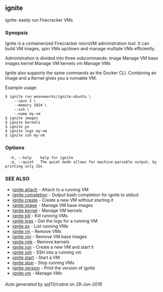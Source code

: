 ## ignite

ignite: easily run Firecracker VMs

### Synopsis


Ignite is a containerized Firecracker microVM administration tool.
It can build VM images, spin VMs up/down and manage multiple VMs efficiently.

Administration is divided into three subcommands:
  image       Manage VM base images
  kernel      Manage VM kernels
  vm          Manage VMs

Ignite also supports the same commands as the Docker CLI.
Combining an Image and a Kernel gives you a runnable VM.

Example usage:

	$ ignite run weaveworks/ignite-ubuntu \
		--cpus 2 \
		--memory 1024 \
		--ssh \
		--name my-vm
	$ ignite images
	$ ignite kernels
	$ ignite ps
	$ ignite logs my-vm
	$ ignite ssh my-vm


### Options

```
  -h, --help    help for ignite
  -q, --quiet   The quiet mode allows for machine-parsable output, by printing only IDs
```

### SEE ALSO

* [ignite attach](ignite_attach.md)	 - Attach to a running VM
* [ignite completion](ignite_completion.md)	 - Output bash completion for ignite to stdout
* [ignite create](ignite_create.md)	 - Create a new VM without starting it
* [ignite image](ignite_image.md)	 - Manage VM base images
* [ignite kernel](ignite_kernel.md)	 - Manage VM kernels
* [ignite kill](ignite_kill.md)	 - Kill running VMs
* [ignite logs](ignite_logs.md)	 - Get the logs for a running VM
* [ignite ps](ignite_ps.md)	 - List running VMs
* [ignite rm](ignite_rm.md)	 - Remove VMs
* [ignite rmi](ignite_rmi.md)	 - Remove VM base images
* [ignite rmk](ignite_rmk.md)	 - Remove kernels
* [ignite run](ignite_run.md)	 - Create a new VM and start it
* [ignite ssh](ignite_ssh.md)	 - SSH into a running vm
* [ignite start](ignite_start.md)	 - Start a VM
* [ignite stop](ignite_stop.md)	 - Stop running VMs
* [ignite version](ignite_version.md)	 - Print the version of ignite
* [ignite vm](ignite_vm.md)	 - Manage VMs

###### Auto generated by spf13/cobra on 28-Jun-2019
